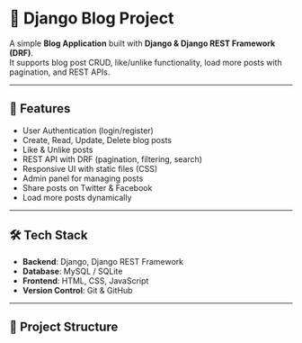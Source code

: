 # 📝 Django Blog Project

A simple **Blog Application** built with **Django & Django REST Framework (DRF)**.  
It supports blog post CRUD, like/unlike functionality, load more posts with pagination, and REST APIs.

---

## 🚀 Features
- User Authentication (login/register)
- Create, Read, Update, Delete blog posts
- Like & Unlike posts
- REST API with DRF (pagination, filtering, search)
- Responsive UI with static files (CSS)
- Admin panel for managing posts
- Share posts on Twitter & Facebook
- Load more posts dynamically

---

## 🛠️ Tech Stack
- **Backend**: Django, Django REST Framework
- **Database**: MySQL / SQLite
- **Frontend**: HTML, CSS, JavaScript
- **Version Control**: Git & GitHub

---

## 📂 Project Structure

